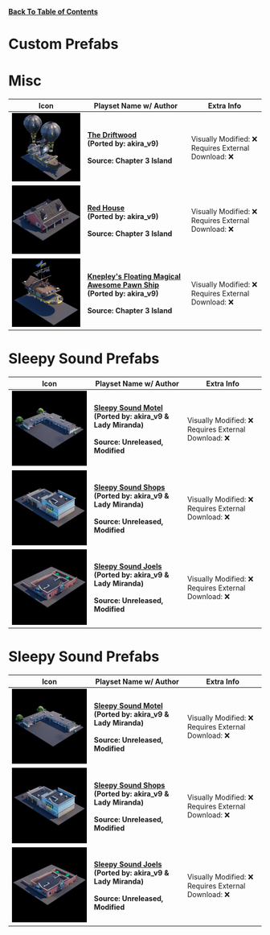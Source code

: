 
**[Back To Table of Contents](/Table%20of%20Contents.md)**
# Custom Prefabs

# Misc

| Icon | Playset Name w/ Author | Extra Info |
|-----------------------------------------|-----------------|-----------------|
| <img src=".assets/The Driftwood.png" width="256"/> | **[The Driftwood](SpawnerTexts/The%20Driftwood.txt)**<br>**(Ported by: akira_v9)**<br><br>**Source: Chapter 3 Island** | Visually Modified: ❌<br>Requires External Download: ❌|
| <img src=".assets/CH3 Red House.png" width="256"/> | **[Red House](SpawnerTexts/CH3%20Red%20House.txt)**<br>**(Ported by: akira_v9)**<br><br>**Source: Chapter 3 Island** | Visually Modified: ❌<br>Requires External Download: ❌|
| <img src=".assets/CH3S4 Loot Ship.png" width="256"/> | **[Knepley's Floating Magical Awesome Pawn Ship](SpawnerTexts/CH3S4%20Loot%20Ship.txt)**<br>**(Ported by: akira_v9)**<br><br>**Source: Chapter 3 Island** | Visually Modified: ❌<br>Requires External Download: ❌|

# Sleepy Sound Prefabs

| Icon | Playset Name w/ Author | Extra Info |
|-----------------------------------------|-----------------|-----------------|
| <img src=".assets/Sleepy Sound Motel.png" width="256"/> | **[Sleepy Sound Motel](SpawnerTexts/Prefab_SleepySound_Motel.txt)**<br>**(Ported by: akira_v9 & Lady Miranda)**<br><br>**Source: Unreleased, Modified** | Visually Modified: ❌<br>Requires External Download: ❌|
| <img src=".assets/Sleepy Sound Shops.png" width="256"/> | **[Sleepy Sound Shops](SpawnerTexts/Prefab_SleepySound_Shops.txt)**<br>**(Ported by: akira_v9 & Lady Miranda)**<br><br>**Source: Unreleased, Modified** | Visually Modified: ❌<br>Requires External Download: ❌|
| <img src=".assets/Sleepy Sound Joels.png" width="256"/> | **[Sleepy Sound Joels](SpawnerTexts/Prefab_SleepySound_Joels.txt)**<br>**(Ported by: akira_v9 & Lady Miranda)**<br><br>**Source: Unreleased, Modified** | Visually Modified: ❌<br>Requires External Download: ❌|

# Sleepy Sound Prefabs

| Icon | Playset Name w/ Author | Extra Info |
|-----------------------------------------|-----------------|-----------------|
| <img src=".assets/Sleepy Sound Motel.png" width="256"/> | **[Sleepy Sound Motel](SpawnerTexts/Prefab_SleepySound_Motel.txt)**<br>**(Ported by: akira_v9 & Lady Miranda)**<br><br>**Source: Unreleased, Modified** | Visually Modified: ❌<br>Requires External Download: ❌|
| <img src=".assets/Sleepy Sound Shops.png" width="256"/> | **[Sleepy Sound Shops](SpawnerTexts/Prefab_SleepySound_Shops.txt)**<br>**(Ported by: akira_v9 & Lady Miranda)**<br><br>**Source: Unreleased, Modified** | Visually Modified: ❌<br>Requires External Download: ❌|
| <img src=".assets/Sleepy Sound Joels.png" width="256"/> | **[Sleepy Sound Joels](SpawnerTexts/Prefab_SleepySound_Joels.txt)**<br>**(Ported by: akira_v9 & Lady Miranda)**<br><br>**Source: Unreleased, Modified** | Visually Modified: ❌<br>Requires External Download: ❌|


